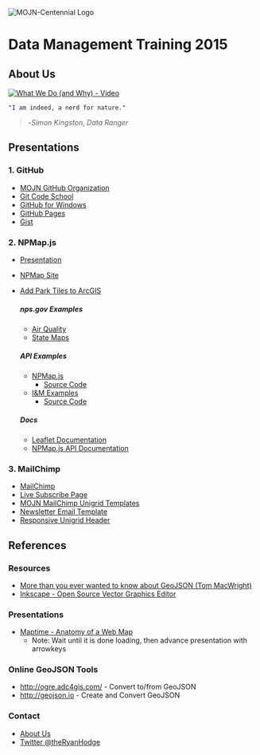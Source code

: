 ![MOJN-Centennial Logo](https://raw.githubusercontent.com/immojn/data-management-training-2015/gh-pages/images/mojn-centennial-transparent.png)

# Data Management Training 2015

## About Us

[![What We Do (and Why) - Video](http://img.youtube.com/vi/MZ7Xtk4F5mk/0.jpg)](http://www.youtube.com/watch?v=MZ7Xtk4F5mk)

`"I am indeed, a nerd for nature."`

> -*Simon Kingston, Data Ranger*


## Presentations

### 1. GitHub

  - [MOJN GitHub Organization](https://github.com/immojn)
  - [Git Code School](http://try.github.io)
  - [GitHub for Windows](https://windows.github.com/)
  - [GitHub Pages](https://pages.github.com/)
  - [Gist](https://gist.github.com/)

### 2. NPMap.js

  - [Presentation](http://immojn.github.io/data-management-training-2015/presentation/npmap-presentation.html)
  - [NPMap Site](http://www.nps.gov/npmap/)
  - [Add Park Tiles to ArcGIS](http://www.nps.gov/npmap/blog/adding-park-tiles-to-arcgis-desktop.html)

    ##### nps.gov Examples
      - [Air Quality](http://www.nature.nps.gov/air/permits/aris/networks/mojn.cfm)
      - [State Maps](http://www.nps.gov/state/co/index.htm)

    ##### API Examples
      - [NPMap.js](http://www.nps.gov/npmap/npmap.js/2.0.0/examples/)
        - [Source Code](https://github.com/nationalparkservice/npmap.js/tree/master/examples)
      - [I&M Examples](http://immojn.github.io/data-management-training-2015/examples)
        - [Source Code](https://github.com/immojn/data-management-training-2015/tree/gh-pages/examples)

    ##### Docs

      - [Leaflet Documentation](http://leafletjs.com/reference.html)
      - [NPMap.js API Documentation](https://github.com/nationalparkservice/npmap.js/blob/master/API.md)

### 3. MailChimp

  - [MailChimp](http://mailchimp.com)
  - [Live Subscribe Page](http://nps.us9.list-manage.com/subscribe?u=e405e801f1ff2a7a57e7dd2a9&id=103a1f39d5)
  - [MOJN MailChimp Unigrid Templates](https://github.com/immojn/mailchimp-unigrid-templates)
  - [Newsletter Email Template](http://immojn.github.io/mailchimp-unigrid-templates/email-template.html)
  - [Responsive Unigrid Header](http://immojn.github.io/mailchimp-unigrid-templates/signup-form-header.html)

## References

### Resources

  - [More than you ever wanted to know about GeoJSON (Tom MacWright)](http://www.macwright.org/2015/03/23/geojson-second-bite.html)
  - [Inkscape - Open Source Vector Graphics Editor](https://inkscape.org/en/)

### Presentations

- [Maptime - Anatomy of a Web Map](http://maptime.io/anatomy-of-a-web-map/#0)
  - Note: Wait until it is done loading, then advance presentation with arrowkeys

### Online GeoJSON Tools

- http://ogre.adc4gis.com/ - Convert to/from GeoJSON
- http://geojson.io - Create and Convert GeoJSON

### Contact
- [About Us](http://science.nature.nps.gov/im/units/mojn/about.cfm)
- [Twitter @theRyanHodge](https://twitter.com/theRyanHodge)
